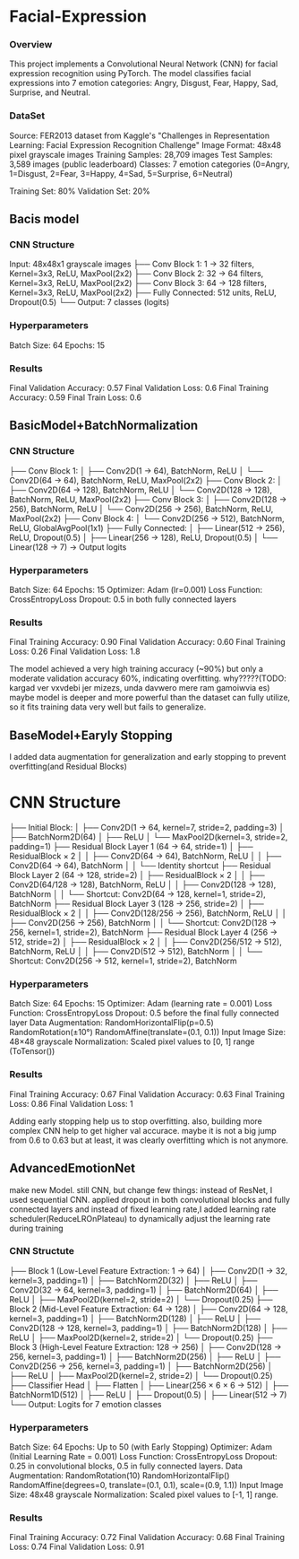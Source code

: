 # Facial-Expression
### Overview
This project implements a Convolutional Neural Network (CNN) for facial expression recognition using PyTorch. The model classifies facial expressions into 7 emotion categories: Angry, Disgust, Fear, Happy, Sad, Surprise, and Neutral.
### DataSet
Source: FER2013 dataset from Kaggle's "Challenges in Representation Learning: Facial Expression Recognition Challenge"
Image Format: 48x48 pixel grayscale images
Training Samples: 28,709 images
Test Samples: 3,589 images (public leaderboard)
Classes: 7 emotion categories (0=Angry, 1=Disgust, 2=Fear, 3=Happy, 4=Sad, 5=Surprise, 6=Neutral)

Training Set: 80%
Validation Set: 20%


## Bacis model
### CNN Structure 
Input: 48x48x1 grayscale images
├── Conv Block 1: 1 → 32 filters, Kernel=3x3, ReLU, MaxPool(2x2)
├── Conv Block 2: 32 → 64 filters, Kernel=3x3, ReLU, MaxPool(2x2)
├── Conv Block 3: 64 → 128 filters, Kernel=3x3, ReLU, MaxPool(2x2)
├── Fully Connected: 512 units, ReLU, Dropout(0.5)
└── Output: 7 classes (logits)

### Hyperparameters
Batch Size: 64
Epochs: 15

### Results
Final Validation Accuracy: 0.57
Final Validation Loss: 0.6
Final Training Accuracy: 0.59
Final Train Loss: 0.6

## BasicModel+BatchNormalization
### CNN Structure
├── Conv Block 1:
│   ├── Conv2D(1 → 64), BatchNorm, ReLU
│   └── Conv2D(64 → 64), BatchNorm, ReLU, MaxPool(2x2)
├── Conv Block 2:
│   ├── Conv2D(64 → 128), BatchNorm, ReLU
│   └── Conv2D(128 → 128), BatchNorm, ReLU, MaxPool(2x2)
├── Conv Block 3:
│   ├── Conv2D(128 → 256), BatchNorm, ReLU
│   └── Conv2D(256 → 256), BatchNorm, ReLU, MaxPool(2x2)
├── Conv Block 4:
│   └── Conv2D(256 → 512), BatchNorm, ReLU, GlobalAvgPool(1x1)
├── Fully Connected:
│   ├── Linear(512 → 256), ReLU, Dropout(0.5)
│   ├── Linear(256 → 128), ReLU, Dropout(0.5)
│   └── Linear(128 → 7) → Output logits

### Hyperparameters
Batch Size: 64
Epochs: 15
Optimizer: Adam (lr=0.001)
Loss Function: CrossEntropyLoss
Dropout: 0.5 in both fully connected layers

### Results
Final Training Accuracy: 0.90
Final Validation Accuracy: 0.60
Final Training Loss:  0.26
Final Validation Loss:  1.8

The model achieved a very high training accuracy (~90%) but only a moderate validation accuracy 60%, indicating overfitting.
why?????(TODO: kargad ver vxvdebi jer mizezs, unda davwero mere ram gamoiwvia es) maybe model is deeper and more powerful than the dataset can fully utilize, so it fits training data very well but fails to generalize.

## BaseModel+Earyly Stopping
I added data augmentation for generalization and early stopping to prevent overfitting(and Residual Blocks)
# CNN Structure
├── Initial Block:
│ ├── Conv2D(1 → 64, kernel=7, stride=2, padding=3)
│ ├── BatchNorm2D(64)
│ ├── ReLU
│ └── MaxPool2D(kernel=3, stride=2, padding=1)
├── Residual Block Layer 1 (64 → 64, stride=1)
│ ├── ResidualBlock × 2
│ │ ├── Conv2D(64 → 64), BatchNorm, ReLU
│ │ ├── Conv2D(64 → 64), BatchNorm
│ │ └── Identity shortcut
├── Residual Block Layer 2 (64 → 128, stride=2)
│ ├── ResidualBlock × 2
│ │ ├── Conv2D(64/128 → 128), BatchNorm, ReLU
│ │ ├── Conv2D(128 → 128), BatchNorm
│ │ └── Shortcut: Conv2D(64 → 128, kernel=1, stride=2), BatchNorm
├── Residual Block Layer 3 (128 → 256, stride=2)
│ ├── ResidualBlock × 2
│ │ ├── Conv2D(128/256 → 256), BatchNorm, ReLU
│ │ ├── Conv2D(256 → 256), BatchNorm
│ │ └── Shortcut: Conv2D(128 → 256, kernel=1, stride=2), BatchNorm
├── Residual Block Layer 4 (256 → 512, stride=2)
│ ├── ResidualBlock × 2
│ │ ├── Conv2D(256/512 → 512), BatchNorm, ReLU
│ │ ├── Conv2D(512 → 512), BatchNorm
│ │ └── Shortcut: Conv2D(256 → 512, kernel=1, stride=2), BatchNorm

### Hyperparameters
Batch Size: 64
Epochs: 15
Optimizer: Adam (learning rate = 0.001)
Loss Function: CrossEntropyLoss
Dropout: 0.5 before the final fully connected layer
Data Augmentation:
RandomHorizontalFlip(p=0.5)
RandomRotation(±10°)
RandomAffine(translate=(0.1, 0.1))
Input Image Size: 48×48 grayscale
Normalization: Scaled pixel values to [0, 1] range (ToTensor())

### Results
Final Training Accuracy: 0.67
Final Validation Accuracy: 0.63
Final Training Loss: 0.86
Final Validation Loss: 1

Adding early stopping help us to stop overfitting. also, building more complex CNN help to get higher val accurace. maybe it is not a big jump from 0.6 to 0.63 but at least, it was clearly overfitting which is not anymore. 

## AdvancedEmotionNet
make new Model. still CNN, but change few things: instead of ResNet, I used sequential CNN. applied dropout in both convolutional blocks and fully connected layers and instead of fixed learning rate,I added learning rate scheduler(ReduceLROnPlateau) to dynamically adjust the learning rate during training 

### CNN Structute
├── Block 1 (Low-Level Feature Extraction: 1 → 64)
│   ├── Conv2D(1 → 32, kernel=3, padding=1)
│   ├── BatchNorm2D(32)
│   ├── ReLU
│   ├── Conv2D(32 → 64, kernel=3, padding=1)
│   ├── BatchNorm2D(64)
│   ├── ReLU
│   ├── MaxPool2D(kernel=2, stride=2)
│   └── Dropout(0.25)
├── Block 2 (Mid-Level Feature Extraction: 64 → 128)
│   ├── Conv2D(64 → 128, kernel=3, padding=1)
│   ├── BatchNorm2D(128)
│   ├── ReLU
│   ├── Conv2D(128 → 128, kernel=3, padding=1)
│   ├── BatchNorm2D(128)
│   ├── ReLU
│   ├── MaxPool2D(kernel=2, stride=2)
│   └── Dropout(0.25)
├── Block 3 (High-Level Feature Extraction: 128 → 256)
│   ├── Conv2D(128 → 256, kernel=3, padding=1)
│   ├── BatchNorm2D(256)
│   ├── ReLU
│   ├── Conv2D(256 → 256, kernel=3, padding=1)
│   ├── BatchNorm2D(256)
│   ├── ReLU
│   ├── MaxPool2D(kernel=2, stride=2)
│   └── Dropout(0.25)
├── Classifier Head
│   ├── Flatten
│   ├── Linear(256 × 6 × 6 → 512)
│   ├── BatchNorm1D(512)
│   ├── ReLU
│   ├── Dropout(0.5)
│   ├── Linear(512 → 7)
└── Output: Logits for 7 emotion classes

### Hyperparameters
Batch Size: 64
Epochs: Up to 50 (with Early Stopping)
Optimizer: Adam (Initial Learning Rate = 0.001)
Loss Function: CrossEntropyLoss
Dropout: 0.25 in convolutional blocks, 0.5 in fully connected layers.
Data Augmentation:
RandomRotation(10)
RandomHorizontalFlip()
RandomAffine(degrees=0, translate=(0.1, 0.1), scale=(0.9, 1.1))
Input Image Size: 48x48 grayscale
Normalization: Scaled pixel values to [-1, 1] range.

### Results
Final Training Accuracy: 0.72
Final Validation Accuracy: 0.68
Final Training Loss: 0.74
Final Validation Loss: 0.91

